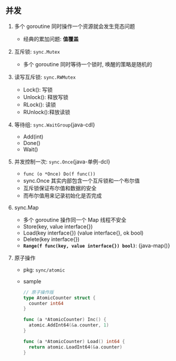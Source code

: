 ## 并发

1. 多个 goroutine 同时操作一个资源就会发生竞态问题
   - 经典的累加问题: **值覆盖**
2. 互斥锁: `sync.Mutex`

   - 多个 goroutine 同时等待一个锁时, 唤醒的策略是随机的

3. 读写互斥锁: `sync.RWMutex`

   - Lock(): 写锁
   - Unlock(): 释放写锁
   - RLock(): 读锁
   - RUnlock():释放读锁

4. 等待组: `sync.WaitGroup`{java-cdl}

   - Add(int)
   - Done()
   - Wait()

5. 并发控制一次: `sync.Once`{java-单例-dcl}

   - `func (o *Once) Do(f func())`
   - sync.Once 其实内部包含一个互斥锁和一个布尔值
   - 互斥锁保证布尔值和数据的安全
   - 而布尔值用来记录初始化是否完成

6. sync.Map

   - 多个 goroutine 操作同一个 Map 线程不安全
   - Store(key, value interface{})
   - Load(key interface{}) (value interface{}, ok bool)
   - Delete(key interface{})
   - **`Range(f func(key, value interface{}) bool)`**: {java-map()}

7. 原子操作

   - pkg: `sync/atomic`
   - sample

     ```go
     // 原子操作版
     type AtomicCounter struct {
       counter int64
     }

     func (a *AtomicCounter) Inc() {
       atomic.AddInt64(&a.counter, 1)
     }

     func (a *AtomicCounter) Load() int64 {
       return atomic.LoadInt64(&a.counter)
     }
     ```
